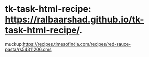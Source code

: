 # tk-task-html-recipe:  https://ralbaarshad.github.io/tk-task-html-recipe/.

muckup:https://recipes.timesofindia.com/recipes/red-sauce-pasta/rs54311206.cms
